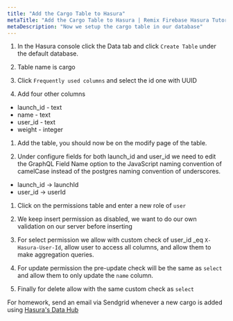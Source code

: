 ```yaml
---
title: "Add the Cargo Table to Hasura"
metaTitle: "Add the Cargo Table to Hasura | Remix Firebase Hasura Tutorial"
metaDescription: "Now we setup the cargo table in our database"
---
```


1. In the Hasura console click the Data tab and click `Create Table` under the default database.

2. Table name is cargo

3. Click `Frequently used columns` and select the id one with UUID

4. Add four other columns

- launch_id - text
- name - text
- user_id - text
- weight - integer

1. Add the table, you should now be on the modify page of the table.

1. Under configure fields for both launch_id and user_id we need to edit the GraphQL Field Name option to the JavaScript naming convention of camelCase instead of the postgres naming convention of underscores.

- launch_id -> launchId
- user_id -> userId

1. Click on the permissions table and enter a new role of `user`

1. We keep insert permission as disabled, we want to do our own validation on our server before inserting

1. For select permission we allow with custom check of user_id \_eq `X-Hasura-User-Id`, allow user to access all columns, and allow them to make aggregation queries.

1. For update permission the pre-update check will be the same as `select` and allow them to only update the `name` column.

1. Finally for delete allow with the same custom check as `select`

For homework, send an email via Sendgrid whenever a new cargo is added using [Hasura's Data Hub](https://hasura.io/data-hub/rest-connectors-events/sendgrid-email/)
